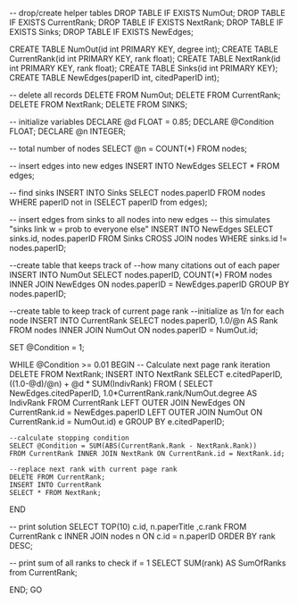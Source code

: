 -- drop/create helper tables
DROP TABLE IF EXISTS NumOut;
DROP TABLE IF EXISTS CurrentRank;
DROP TABLE IF EXISTS NextRank;
DROP TABLE IF EXISTS Sinks;
DROP TABLE IF EXISTS NewEdges;

CREATE TABLE NumOut(id int PRIMARY KEY, degree int);
CREATE TABLE CurrentRank(id int PRIMARY KEY, rank float);
CREATE TABLE NextRank(id int PRIMARY KEY, rank float);
CREATE TABLE Sinks(id int PRIMARY KEY);
CREATE TABLE NewEdges(paperID int, citedPaperID int);

-- delete all records
DELETE FROM NumOut;
DELETE FROM CurrentRank;
DELETE FROM NextRank;
DELETE FROM SINKS;

-- initialize variables
DECLARE @d FLOAT = 0.85;
DECLARE @Condition FLOAT;
DECLARE @n INTEGER;

-- total number of nodes
SELECT @n = COUNT(*) FROM nodes;

-- insert edges into new edges
INSERT INTO NewEdges
SELECT * FROM edges;

-- find sinks
INSERT INTO Sinks
SELECT nodes.paperID
FROM nodes 
WHERE paperID not in (SELECT paperID from edges);

-- insert edges from sinks to all nodes into new edges
-- this simulates "sinks link w = prob to everyone else"
INSERT INTO NewEdges
SELECT sinks.id, nodes.paperID
FROM Sinks CROSS JOIN nodes
WHERE sinks.id != nodes.paperID;

--create table that keeps track of
--how many citations out of each paper
INSERT INTO NumOut
SELECT nodes.paperID, COUNT(*)
FROM nodes INNER JOIN NewEdges
ON nodes.paperID = NewEdges.paperID
GROUP BY nodes.paperID;

--create table to keep track of current page rank
--initialize as 1/n for each node
INSERT INTO CurrentRank
SELECT nodes.paperID, 1.0/@n AS Rank
FROM nodes INNER JOIN NumOut
ON nodes.paperID = NumOut.id;

SET @Condition = 1;

WHILE @Condition >= 0.01
BEGIN
	-- Calculate next page rank iteration
	DELETE FROM NextRank;
	INSERT INTO NextRank
	SELECT e.citedPaperID, ((1.0-@d)/@n) + @d * SUM(IndivRank)
	FROM (
		SELECT NewEdges.citedPaperID, 1.0*CurrentRank.rank/NumOut.degree AS IndivRank
		FROM CurrentRank LEFT OUTER JOIN NewEdges ON CurrentRank.id = NewEdges.paperID
				         LEFT OUTER JOIN NumOut ON CurrentRank.id = NumOut.id) e
	GROUP BY e.citedPaperID;

	--calculate stopping condition
	SELECT @Condition = SUM(ABS(CurrentRank.Rank - NextRank.Rank))
	FROM CurrentRank INNER JOIN NextRank ON CurrentRank.id = NextRank.id;

	--replace next rank with current page rank
    DELETE FROM CurrentRank;
    INSERT INTO CurrentRank
    SELECT * FROM NextRank;
	
END

-- print solution
SELECT TOP(10) c.id, n.paperTitle ,c.rank
FROM CurrentRank c INNER JOIN nodes n ON c.id = n.paperID
ORDER BY rank DESC;

-- print sum of all ranks to check if = 1
SELECT SUM(rank) AS SumOfRanks from CurrentRank;

END;
GO
